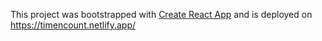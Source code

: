 This project was bootstrapped with [Create React App](https://github.com/facebook/create-react-app) and is deployed on https://timencount.netlify.app/ 
